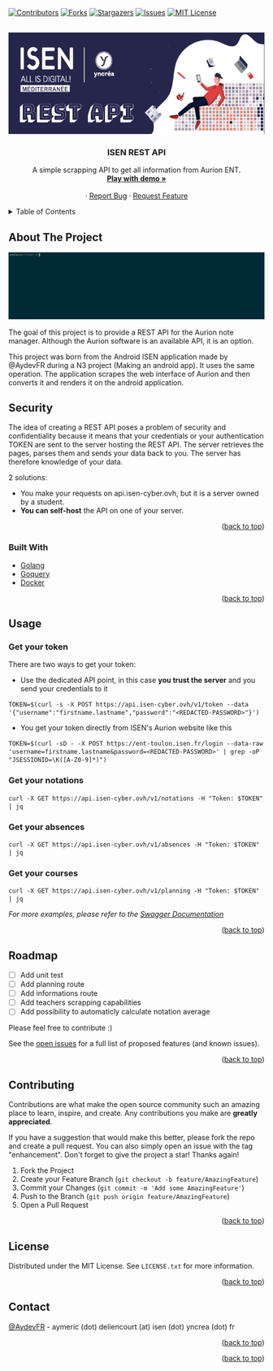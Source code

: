 <div id="top"></div>

<!-- PROJECT SHIELDS -->
<!--
*** I'm using markdown "reference style" links for readability.
*** Reference links are enclosed in brackets [ ] instead of parentheses ( ).
*** See the bottom of this document for the declaration of the reference variables
*** for contributors-url, forks-url, etc. This is an optional, concise syntax you may use.
*** https://www.markdownguide.org/basic-syntax/#reference-style-links
-->

[![Contributors][contributors-shield]][contributors-url]
[![Forks][forks-shield]][forks-url]
[![Stargazers][stars-shield]][stars-url]
[![Issues][issues-shield]][issues-url]
[![MIT License][license-shield]][license-url]

<!-- PROJECT LOGO -->
<br />
<div align="center">
  <a href="https://github.com/AYDEV-FR/ISEN-API">
    <img src="images/header.jpg" alt="Logo" height="200">
  </a>

<h3 align="center">ISEN REST API</h3>

  <p align="center">
    A simple scrapping API to get all information from Aurion ENT.
    <br />
    <a href="https://api.isen-cyber.ovh"><strong>Play with demo »</strong></a>
    <br />
    <br />
    ·
    <a href="https://github.com/AYDEV-FR/ISEN-API/issues">Report Bug</a>
    ·
    <a href="https://github.com/AYDEV-FR/ISEN-API/issues">Request Feature</a>
  </p>
</div>

<!-- TABLE OF CONTENTS -->
<details>
  <summary>Table of Contents</summary>
  <ol>
    <li>
      <a href="#about-the-project">About The Project</a>
      <ul>
        <li><a href="#security">Security concerns</a></li>
        <li><a href="#built-with">Built With</a></li>
      </ul>
    </li>
    <li><a href="#usage">Usage</a></li>
    <li><a href="#roadmap">Roadmap</a></li>
    <li><a href="#contributing">Contributing</a></li>
    <li><a href="#license">License</a></li>
    <li><a href="#contact">Contact</a></li>
  </ol>
</details>

<!-- ABOUT THE PROJECT -->

## About The Project

[![Product Name Screen Shot][product-screenshot]](https://example.com)

The goal of this project is to provide a REST API for the Aurion note manager. Although the Aurion software is an available API, it is an option.

This project was born from the Android ISEN application made by @AydevFR during a N3 project (Making an android app). It uses the same operation. The application scrapes the web interface of Aurion and then converts it and renders it on the android application.

## Security

The idea of creating a REST API poses a problem of security and confidentiality because it means that your credentials or your authentication TOKEN are sent to the server hosting the REST API. The server retrieves the pages, parses them and sends your data back to you. The server has therefore knowledge of your data.

2 solutions:

- You make your requests on api.isen-cyber.ovh, but it is a server owned by a student.
- **You can self-host** the API on one of your server.

<p align="right">(<a href="#top">back to top</a>)</p>

### Built With

- [Golang](https://go.dev/)
- [Goquery](https://github.com/PuerkitoBio/goquery)
- [Docker](https://www.docker.com)

<p align="right">(<a href="#top">back to top</a>)</p>

<!-- USAGE EXAMPLES -->

## Usage

### Get your token

There are two ways to get your token:

- Use the dedicated API point, in this case **you trust the server** and you send your credentials to it

```
TOKEN=$(curl -s -X POST https://api.isen-cyber.ovh/v1/token --data '{"username":"firstname.lastname","password":"<REDACTED-PASSWORD>"}')
```

- You get your token directly from ISEN's Aurion website like this

```
TOKEN=$(curl -sD - -X POST https://ent-toulon.isen.fr/login --data-raw 'username=firstname.lastname&password=<REDACTED-PASSWORD>' | grep -oP "JSESSIONID=\K([A-Z0-9]*)")
```

### Get your notations

```
curl -X GET https://api.isen-cyber.ovh/v1/notations -H "Token: $TOKEN" | jq
```

### Get your absences

```
curl -X GET https://api.isen-cyber.ovh/v1/absences -H "Token: $TOKEN" | jq
```

### Get your courses

```
curl -X GET https://api.isen-cyber.ovh/v1/planning -H "Token: $TOKEN" | jq
```

_For more examples, please refer to the [Swagger Documentation](openapi.yml)_

<p align="right">(<a href="#top">back to top</a>)</p>

<!-- ROADMAP -->

## Roadmap

- [ ] Add unit test
- [ ] Add planning route
- [ ] Add informations route
- [ ] Add teachers scrapping capabilities
- [ ] Add possibility to automaticly calculate notation average

Please feel free to contribute :)

See the [open issues](https://github.com/AYDEV-FR/ISEN-API/issues) for a full list of proposed features (and known issues).

<p align="right">(<a href="#top">back to top</a>)</p>

<!-- CONTRIBUTING -->

## Contributing

Contributions are what make the open source community such an amazing place to learn, inspire, and create. Any contributions you make are **greatly appreciated**.

If you have a suggestion that would make this better, please fork the repo and create a pull request. You can also simply open an issue with the tag "enhancement".
Don't forget to give the project a star! Thanks again!

1. Fork the Project
2. Create your Feature Branch (`git checkout -b feature/AmazingFeature`)
3. Commit your Changes (`git commit -m 'Add some AmazingFeature'`)
4. Push to the Branch (`git push origin feature/AmazingFeature`)
5. Open a Pull Request

<p align="right">(<a href="#top">back to top</a>)</p>

<!-- LICENSE -->

## License

Distributed under the MIT License. See `LICENSE.txt` for more information.

<p align="right">(<a href="#top">back to top</a>)</p>

<!-- CONTACT -->

## Contact

[@AydevFR](https://twitter.com/AydevFR) - aymeric (dot) deliencourt (at) isen (dot) yncrea (dot) fr

<p align="right">(<a href="#top">back to top</a>)</p>

<p align="right">(<a href="#top">back to top</a>)</p>

<!-- MARKDOWN LINKS & IMAGES -->
<!-- https://www.markdownguide.org/basic-syntax/#reference-style-links -->

[contributors-shield]: https://img.shields.io/github/contributors/AYDEV-FR/ISEN-API.svg?style=for-the-badge
[contributors-url]: https://github.com/AYDEV-FR/ISEN-API/graphs/contributors
[forks-shield]: https://img.shields.io/github/forks/AYDEV-FR/ISEN-API.svg?style=for-the-badge
[forks-url]: https://github.com/AYDEV-FR/ISEN-API/network/members
[stars-shield]: https://img.shields.io/github/stars/AYDEV-FR/ISEN-API.svg?style=for-the-badge
[stars-url]: https://github.com/AYDEV-FR/ISEN-API/stargazers
[issues-shield]: https://img.shields.io/github/issues/AYDEV-FR/ISEN-API.svg?style=for-the-badge
[issues-url]: https://github.com/AYDEV-FR/ISEN-API/issues
[license-shield]: https://img.shields.io/github/license/AYDEV-FR/ISEN-API.svg?style=for-the-badge
[license-url]: https://github.com/AYDEV-FR/ISEN-API/blob/master/LICENSE
[product-screenshot]: images/demo.gif
